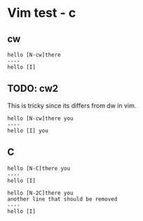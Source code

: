 # Vim test - c




## cw

```
hello [N-cw]there
----
hello [I]
```

## TODO: cw2

This is tricky since its differs from dw in vim.

```
hello [N-cw]there you
----
hello [I] you
```

## C

```
hello [N-C]there you
----
hello [I]
```

```
hello [N-2C]there you
another line that should be removed
----
hello [I]
```

